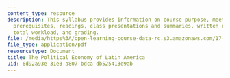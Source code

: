 ```yaml
---
content_type: resource
description: This syllabus provides information on course purpose, meeting times,
  prerequisites, readings, class presentations and summaries, written requirements,
  total workload, and grading.
file: /media/https%3A/open-learning-course-data-rc.s3.amazonaws.com/17-554-political-economy-of-latin-america-fall-2002/6d92a93e31e3a807bdcadb525413d9ab_17554_syllabus.pdf
file_type: application/pdf
resourcetype: Document
title: The Political Economy of Latin America
uid: 6d92a93e-31e3-a807-bdca-db525413d9ab
---
```

